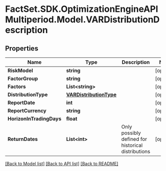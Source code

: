 # FactSet.SDK.OptimizationEngineAPIMultiperiod.Model.VARDistributionDescription

## Properties

Name | Type | Description | Notes
------------ | ------------- | ------------- | -------------
**RiskModel** | **string** |  | [optional] 
**FactorGroup** | **string** |  | [optional] 
**Factors** | **List&lt;string&gt;** |  | [optional] 
**DistributionType** | [**VARDistributionType**](VARDistributionType.md) |  | [optional] 
**ReportDate** | **int** |  | [optional] 
**ReportCurrency** | **string** |  | [optional] 
**HorizonInTradingDays** | **float** |  | [optional] 
**ReturnDates** | **List&lt;int&gt;** | Only possibly defined for historical distributions | [optional] 

[[Back to Model list]](../README.md#documentation-for-models) [[Back to API list]](../README.md#documentation-for-api-endpoints) [[Back to README]](../README.md)

